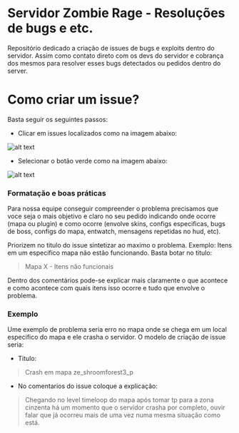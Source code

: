 # Servidor Zombie Rage - Resoluções de bugs e etc.

Repositório dedicado a criação de issues de bugs e exploits dentro do servidor. Assim como contato direto com os devs do servidor e cobrança dos mesmos para resolver esses bugs detectados ou pedidos dentro do server.

# Como criar um issue?

Basta seguir os seguintes passos:
  - Clicar em issues localizados como na imagem abaixo:
  
 ![alt text](https://i.imgur.com/rku44ZD.png)
 
  - Selecionar o botão verde como na imagem abaixo:
  
 ![alt text](https://i.imgur.com/wz4Ufn9.png?1)
 
### Formatação e boas práticas
Para nossa equipe conseguir compreender o problema precisamos que voce seja o mais objetivo e claro no seu pedido indicando onde ocorre (mapa ou plugin) e como ocorre (envolve skins, configs especificas, bugs de boss, configs do mapa, entwatch, mensagens repetidas no hud, etc).

Priorizem no titulo do issue sintetizar ao maximo o problema. Exemplo: Itens em um especifico mapa não estão funcionando. Basta botar no titulo:

>Mapa X - Itens não funcionais

Dentro dos comentários pode-se explicar mais claramente o que acontece e como acontece com quais itens isso ocorre e tudo que envolve o problema.

### Exemplo

Ume exemplo de problema seria erro no mapa  onde se chega em um local especifico do mapa e ele crasha o servidor. O modelo de criação de issue seria:

  - Titulo:
 > Crash em mapa ze_shroomforest3_p
 
  - No comentarios do issue coloque a explicação:
 > Chegando no level timeloop do mapa após tomar tp para a zona cinzenta há um momento que o servidor crasha por completo, ouvir falar que já ocorreu mais de uma vez numa mesma situação como está.

